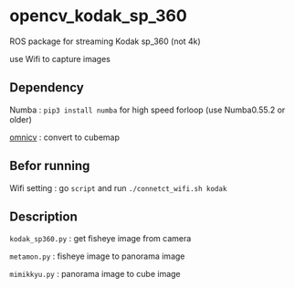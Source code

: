 # opencv_kodak_sp_360

ROS package for streaming Kodak sp_360 (not 4k)

use Wifi to capture images

## Dependency

Numba : `pip3 install numba` for high speed forloop (use Numba0.55.2 or older)

[omnicv](https://github.com/kaustubh-sadekar/OmniCV-Lib) : convert to cubemap


## Befor running

Wifi setting : go `script` and run `./connetct_wifi.sh kodak`

## Description
`kodak_sp360.py` : get fisheye image from camera

`metamon.py` : fisheye image to panorama image

`mimikkyu.py` : panorama image to cube image
